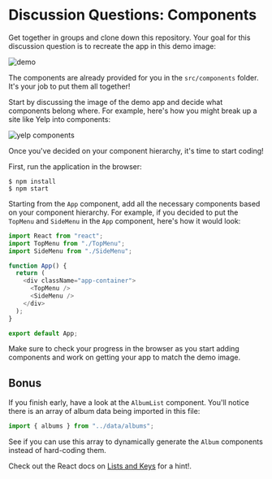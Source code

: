 # Discussion Questions: Components

Get together in groups and clone down this repository. Your goal for this
discussion question is to recreate the app in this demo image:

![demo](https://raw.githubusercontent.com/learn-co-curriculum/react-hooks-dq-components/master/demo.png)

The components are already provided for you in the `src/components` folder. It's
your job to put them all together!

Start by discussing the image of the demo app and decide what components belong
where. For example, here's how you might break up a site like Yelp into
components:

![yelp components](https://raw.githubusercontent.com/learn-co-curriculum/react-hooks-dq-components/master/yelp-components.png)

Once you've decided on your component hierarchy, it's time to start coding!

First, run the application in the browser:

```console
$ npm install
$ npm start
```

Starting from the `App` component, add all the necessary components based on
your component hierarchy. For example, if you decided to put the `TopMenu` and
`SideMenu` in the `App` component, here's how it would look:

```js
import React from "react";
import TopMenu from "./TopMenu";
import SideMenu from "./SideMenu";

function App() {
  return (
    <div className="app-container">
      <TopMenu />
      <SideMenu />
    </div>
  );
}

export default App;
```

Make sure to check your progress in the browser as you start adding components
and work on getting your app to match the demo image.

## Bonus

If you finish early, have a look at the `AlbumList` component. You'll notice there is an array of album data being imported in this file:

```js
import { albums } from "../data/albums";
```

See if you can use this array to dynamically generate the `Album` components
instead of hard-coding them.

Check out the React docs on
[Lists and Keys](https://reactjs.org/docs/lists-and-keys.html) for a hint!.
